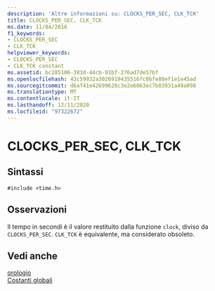 ```yaml
---
description: 'Altre informazioni su: CLOCKS_PER_SEC, CLK_TCK'
title: CLOCKS_PER_SEC, CLK_TCK
ms.date: 11/04/2016
f1_keywords:
- CLOCKS_PER_SEC
- CLK_TCK
helpviewer_keywords:
- CLOCKS_PER_SEC
- CLK_TCK constant
ms.assetid: bc285106-383d-44cb-91bf-276ad7de57bf
ms.openlocfilehash: 43c59932a3026919435516fc0bfe88ef1e1e45ad
ms.sourcegitcommit: d6af41e42699628c3e2e6063ec7b03931a49a098
ms.translationtype: MT
ms.contentlocale: it-IT
ms.lasthandoff: 12/11/2020
ms.locfileid: "97322672"
---
```

# <a name="clocks_per_sec-clk_tck"></a>CLOCKS_PER_SEC, CLK_TCK

## <a name="syntax"></a>Sintassi

```
#include <time.h>
```

## <a name="remarks"></a>Osservazioni

Il tempo in secondi è il valore restituito dalla funzione `clock`, diviso da `CLOCKS_PER_SEC`. `CLK_TCK` è equivalente, ma considerato obsoleto.

## <a name="see-also"></a>Vedi anche

[orologio](../c-runtime-library/reference/clock.md)<br/>
[Costanti globali](../c-runtime-library/global-constants.md)
